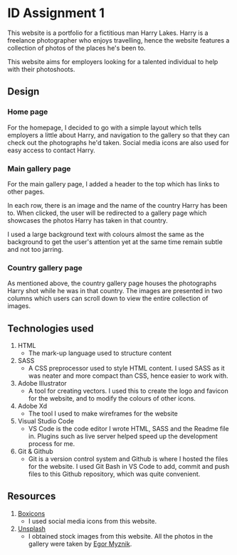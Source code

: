 # ID Assignment 1

This website is a portfolio for a fictitious man Harry Lakes. Harry is a freelance photographer who enjoys travelling, hence the website features a collection of photos of the places he's been to.

This website aims for employers looking for a talented individual to help with their photoshoots.

## Design
### Home page
For the homepage, I decided to go with a simple layout which tells employers a little about Harry, and navigation to the gallery so that they can check out the photographs he'd taken. Social media icons are also used for easy access to contact Harry.

### Main gallery page
For the main gallery page, I added a header to the top which has links to other pages.

In each row, there is an image and the name of the country Harry has been to. When clicked, the user will be redirected to a gallery page which showcases the photos Harry has taken in that country.

I used a large background text with colours almost the same as the background to get the user's attention yet at the same time remain subtle and not too jarring.

### Country gallery page
As mentioned above, the country gallery page houses the photographs Harry shot while he was in that country. The images are presented in two columns which users can scroll down to view the entire collection of images.

## Technologies used
1. HTML
    - The mark-up language used to structure content
2. SASS
    - A CSS preprocessor used to style HTML content. I used SASS as it was neater and more compact than CSS, hence easier to work with.
3. Adobe Illustrator
    - A tool for creating vectors. I used this to create the    logo and favicon for the website, and to modify the colours of other icons.
4. Adobe Xd
    - The tool I used to make wireframes for the website
5. Visual Studio Code
    - VS Code is the code editor I wrote HTML, SASS and the Readme file in. Plugins such as live server helped speed up the development process for me.
6. Git & Github
    - Git is a version control system and Github is where I hosted the files for the website. I used Git Bash in VS Code to add, commit and push files to this Github repository, which was quite convenient.
## Resources
1. [Boxicons](https://www.boxicons.com)
    - I used social media icons from this website.
2. [Unsplash](https://www.unsplash.com)
    - I obtained stock images from this website. All the photos in the gallery were taken by [Egor Myznik](https://unsplash.com/@vonshnauzer).